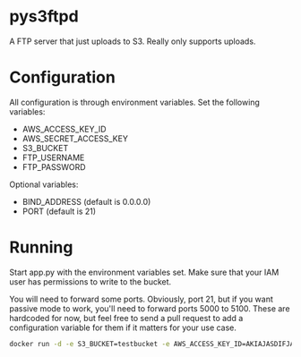 # pys3ftpd

A FTP server that just uploads to S3.  Really only supports uploads.

# Configuration

All configuration is through environment variables.  Set the following variables:

  * AWS_ACCESS_KEY_ID
  * AWS_SECRET_ACCESS_KEY
  * S3_BUCKET
  * FTP_USERNAME
  * FTP_PASSWORD

Optional variables:

  * BIND_ADDRESS (default is 0.0.0.0)
  * PORT (default is 21)

# Running

Start app.py with the environment variables set.  Make sure that your IAM user has permissions to write to the bucket.

You will need to forward some ports.  Obviously, port 21, but if you want passive mode to work, you'll need to forward ports 5000 to 5100.  These are hardcoded for now, but feel free to send a pull request to add a configuration variable for them if it matters for your use case.


```bash
docker run -d -e S3_BUCKET=testbucket -e AWS_ACCESS_KEY_ID=AKIAJASDIFJAISD -e AWS_SECRET_ACCESS_KEY=AIDADISAIOHAOIDD -e FTP_USERNAME=hello -e FTP_PASSWORD=world -p 21:21 -p 5000-5100:5000-5100 realgeeks/pys3ftpd
```
